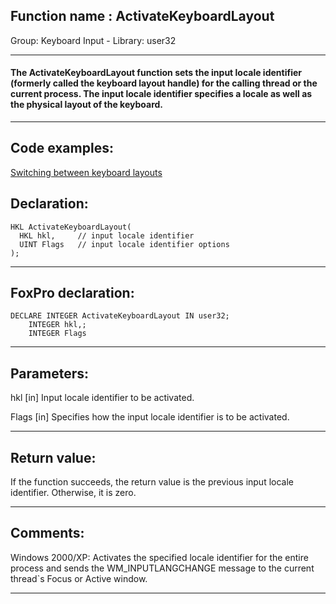 
## Function name : ActivateKeyboardLayout
Group: Keyboard Input - Library: user32    
***  


#### The ActivateKeyboardLayout function sets the input locale identifier (formerly called the keyboard layout handle) for the calling thread or the current process. The input locale identifier specifies a locale as well as the physical layout of the keyboard.
***  


## Code examples:
[Switching between keyboard layouts](../../samples/sample_275.md)  

## Declaration:
```foxpro  
HKL ActivateKeyboardLayout(
  HKL hkl,     // input locale identifier
  UINT Flags   // input locale identifier options
);  
```  
***  


## FoxPro declaration:
```foxpro  
DECLARE INTEGER ActivateKeyboardLayout IN user32;
	INTEGER hkl,;
	INTEGER Flags  
```  
***  


## Parameters:
hkl 
[in] Input locale identifier to be activated. 

Flags 
[in] Specifies how the input locale identifier is to be activated.   
***  


## Return value:
If the function succeeds, the return value is the previous input locale identifier. Otherwise, it is zero.  
***  


## Comments:
Windows 2000/XP: Activates the specified locale identifier for the entire process and sends the WM_INPUTLANGCHANGE message to the current thread`s Focus or Active window.  
  
***  

